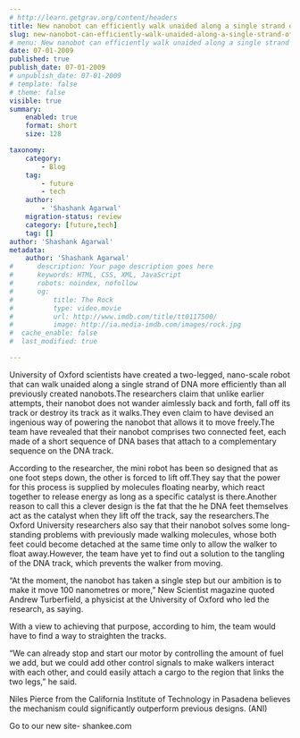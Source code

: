 ```yaml
---
# http://learn.getgrav.org/content/headers
title: New nanobot can efficiently walk unaided along a single strand of DNA
slug: new-nanobot-can-efficiently-walk-unaided-along-a-single-strand-of-dna
# menu: New nanobot can efficiently walk unaided along a single strand of DNA
date: 07-01-2009
published: true
publish_date: 07-01-2009
# unpublish_date: 07-01-2009
# template: false
# theme: false
visible: true
summary:
    enabled: true
    format: short
    size: 128

taxonomy:
    category:
        - Blog
    tag:
        - future
        - tech
    author:
        - 'Shashank Agarwal'
    migration-status: review
    category: [future,tech]
    tag: []
author: 'Shashank Agarwal'
metadata:
    author: 'Shashank Agarwal'
#      description: Your page description goes here
#      keywords: HTML, CSS, XML, JavaScript
#      robots: noindex, nofollow
#      og:
#          title: The Rock
#          type: video.movie
#          url: http://www.imdb.com/title/tt0117500/
#          image: http://ia.media-imdb.com/images/rock.jpg
#  cache_enable: false
#  last_modified: true

---
```


University of Oxford scientists have created a two-legged, nano-scale robot that can walk unaided along a single strand of DNA more efficiently than all previously created nanobots.The researchers claim that unlike earlier attempts, their nanobot does not wander aimlessly back and forth, fall off its track or destroy its track as it walks.They even claim to have devised an ingenious way of powering the nanobot that allows it to move freely.The team have revealed that their nanobot comprises two connected feet, each made of a short sequence of DNA bases that attach to a complementary sequence on the DNA track.

According to the researcher, the mini robot has been so designed that as one foot steps down, the other is forced to lift off.They say that the power for this process is supplied by molecules floating nearby, which react together to release energy as long as a specific catalyst is there.Another reason to call this a clever design is the fat that the he DNA feet themselves act as the catalyst when they lift off the track, say the researchers.The Oxford University researchers also say that their nanobot solves some long-standing problems with previously made walking molecules, whose both feet could become detached at the same time only to allow the walker to float away.However, the team have yet to find out a solution to the tangling of the DNA track, which prevents the walker from moving.

“At the moment, the nanobot has taken a single step but our ambition is to make it move 100 nanometres or more,” New Scientist magazine quoted Andrew Turberfield, a physicist at the University of Oxford who led the research, as saying.

With a view to achieving that purpose, according to him, the team would have to find a way to straighten the tracks.

“We can already stop and start our motor by controlling the amount of fuel we add, but we could add other control signals to make walkers interact with each other, and could easily attach a cargo to the region that links the two legs,” he said.

Niles Pierce from the California Institute of Technology in Pasadena believes the mechanism could significantly outperform previous designs. (ANI)

Go to our new site- shankee.com
